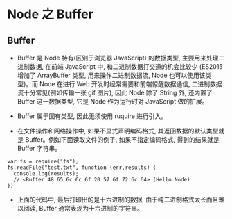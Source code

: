 # Node 之 Buffer

## Buffer

- Buffer 是 Node 特有(区别于浏览器 JavaScript) 的数据类型, 主要用来处理二进制数据, 在前端 JavaScript 中, 和二进制数据打交道的机会比较少 (ES2015 增加了 ArrayBuffer 类型, 用来操作二进制数据流, Node 也可以使用该类型)。而 Node 在进行 Web 开发时经常需要和前端惊醒数据通信, 二进制数据流十分常见(例如传输一张 gif 图片), 因此 Node 除了 String 外, 还内置了 Buffer 这一数据类型, 它是 Node 作为运行时对 JavaScript 做的扩展。

- Buffer 属于固有类型, 因此无须使用 ruquire 进行引入。
- 在文件操作和网络操作中, 如果不显式声明编码格式, 其返回数据的默认类型就是 Buffer。例如下面读取文件的例子, 如果不指定编码格式, 得到的结果就是 Buffer 字符串。

```
var fs = require("fs");
fs.readFile("test.txt", function (err,results) {
  console.log(results);
  // <Buffer 48 65 6c 6c 6f 20 57 6f 72 6c 64> (Hello Node)
})
```

- 上面的代码中, 最后打印出的是十六进制的数据, 由于纯二进制格式太长而且难以阅读, Buffer 通常表现为十六进制的字符串。
